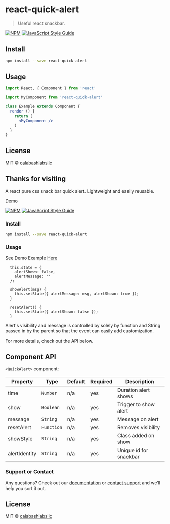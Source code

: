 # react-quick-alert

> Useful react snackbar.

[![NPM](https://img.shields.io/npm/v/react-quick-alert.svg)](https://www.npmjs.com/package/react-quick-alert) [![JavaScript Style Guide](https://img.shields.io/badge/code_style-standard-brightgreen.svg)](https://standardjs.com)

## Install

```bash
npm install --save react-quick-alert
```

## Usage

```jsx
import React, { Component } from 'react'

import MyComponent from 'react-quick-alert'

class Example extends Component {
  render () {
    return (
      <MyComponent />
    )
  }
}
```

## License

MIT © [calabashlabsllc](https://github.com/calabashlabsllc)

## Thanks for visiting

A react pure css snack bar quick alert. Lightweight and easily reusable.

[Demo](https://calabashlabsllc.github.io/react-quick-alert/)

[![NPM](https://img.shields.io/npm/v/react-quick-alert.svg)](https://www.npmjs.com/package/react-quick-alert) [![JavaScript Style Guide](https://img.shields.io/badge/code_style-standard-brightgreen.svg)](https://standardjs.com)

### Install

```bash
npm install --save react-quick-alert
```

### Usage
See Demo Example [Here](https://github.com/CalabashLabsLLC/react-quick-alert/tree/master/example)
```
  this.state = {
    alertShown: false,
    alertMessage: ''
  };
```
```
  showAlert(msg) {
    this.setState({ alertMessage: msg, alertShown: true });
  }
```
```
  resetAlert() {
    this.setState({ alertShown: false });
  } 
```
Alert's visibility and message is controlled by solely by function and String passed in by the parent so that the event can easily add customization.

For more details, check out the API below.

## Component API

`<QuickAlert>` component:

Property | Type | Default | Required | Description
-------- | ---- | ------- | -------- |-----------
time | `Number` | n/a | yes | Duration alert shows
show | `Boolean` | n/a | yes | Trigger to show alert
message | `String` | n/a | yes | Message on alert
resetAlert | `Function` | n/a | yes | Removes visibility
showStyle | `String` | n/a | yes | Class added on show
alertIdentity | `String` | n/a | yes | Unique id for snackbar


### Support or Contact

Any questions? Check out our [documentation](https://github.com/CalabashLabsLLC/react-quick-alert/blob/master/README.md) or [contact support](https://www.calabashlabs.com/contact) and we’ll help you sort it out.

## License

MIT © [calabashlabsllc](https://github.com/calabashlabsllc)
